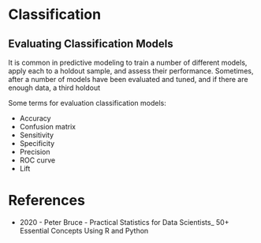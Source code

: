 # Classification

## Evaluating Classification Models



It is common in predictive modeling to train a number of different models, apply each to a holdout sample, and assess their performance. Sometimes, after a number of models have been evaluated and tuned, and if there are enough data, a third holdout

Some terms for evaluation classification models:

* Accuracy
* Confusion matrix
* Sensitivity
* Specificity
* Precision
* ROC curve
* Lift

# References

* 2020 - Peter Bruce - Practical Statistics for Data Scientists_ 50+ Essential Concepts Using R and Python
